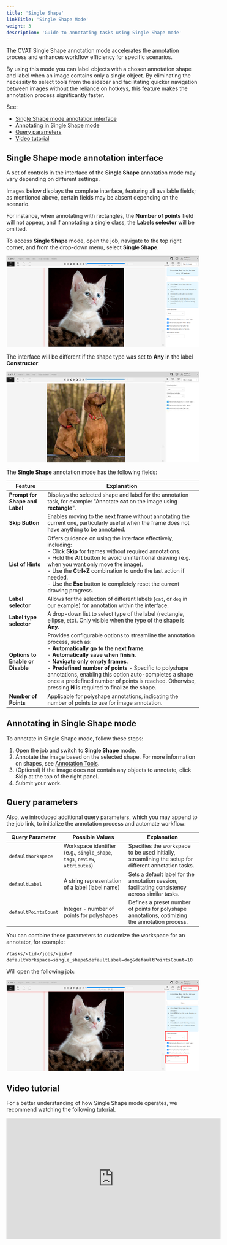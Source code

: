 ```yaml
---
title: 'Single Shape'
linkTitle: 'Single Shape Mode'
weight: 3
description: 'Guide to annotating tasks using Single Shape mode'
---
```


The CVAT Single Shape annotation mode accelerates the annotation process and enhances
workflow efficiency for specific scenarios.

By using this mode you can label objects with a chosen annotation shape and label when an image
contains only a single object. By eliminating the necessity to select tools from the sidebar
and facilitating quicker navigation between images without
the reliance on hotkeys, this feature makes the annotation process significantly faster.

See:

- [Single Shape mode annotation interface](#single-shape-mode-annotation-interface)
- [Annotating in Single Shape mode](#annotating-in-single-shape-mode)
- [Query parameters](#query-parameters)
- [Video tutorial](#video-tutorial)

## Single Shape mode annotation interface

A set of controls in the interface of the **Single Shape** annotation mode may vary depending on different settings.

Images below displays the complete interface, featuring all available fields;
as mentioned above, certain fields may be absent depending on the scenario.

For instance, when annotating
with rectangles, the **Number of points** field will not appear, and if annotating a single class,
the **Labels selector** will be omitted.

To access **Single Shape** mode, open the job, navigate to the
top right corner, and from the drop-down menu, select **Single Shape**.

![Single Shape Annotation Mode Interface](/images/single-shape-interface.png)

The interface will be different if the shape type was set to **Any** in the label **Constructor**:

![Single Shape Annotation Mode Interface](/images/single-shape-label-any.jpg)

The **Single Shape** annotation mode has the following fields:

<!--lint disable maximum-line-length-->

| Feature                          | Explanation                                                                                                                                                                                                                                                                                                                                                                                                                                       |
| -------------------------------- | ------------------------------------------------------------------------------------------------------------------------------------------------------------------------------------------------------------------------------------------------------------------------------------------------------------------------------------------------------------------------------------------------------------------------------------------------- |
| **Prompt for Shape and Label**   | Displays the selected shape and label for the annotation task, for example: "Annotate **cat** on the image using **rectangle**".                                                                                                                                                                                                                                                                                                                  |
| **Skip Button**                  | Enables moving to the next frame without annotating the current one, particularly useful when the frame does not have anything to be annotated.                                                                                                                                                                                                                                                                                                   |
| **List of Hints**                | Offers guidance on using the interface effectively, including: <br> - Click **Skip** for frames without required annotations. <br> - Hold the **Alt** button to avoid unintentional drawing (e.g. when you want only move the image). <br> - Use the **Ctrl+Z** combination to undo the last action if needed. <br> - Use the **Esc** button to completely reset the current drawing progress.                                                |
| **Label selector**               | Allows for the selection of different labels (`cat`, or `dog` in our example) for annotation within the interface.                                                                                                                                                                                                                                                                                                                                |
| **Label type selector**          | A drop-down list to select type of the label (rectangle, ellipse, etc). Only visible when the type of the shape is **Any**.                                                                                                                                                                                                                                                                                                                       |
| **Options to Enable or Disable** | Provides configurable options to streamline the annotation process, such as: <br> - **Automatically go to the next frame**. <br> - **Automatically save when finish**. <br> - **Navigate only empty frames**. <br> - **Predefined number of points** - Specific to polyshape annotations, enabling this option auto-completes a shape once a predefined number of points is reached. Otherwise, pressing **N** is required to finalize the shape. |
| **Number of Points**             | Applicable for polyshape annotations, indicating the number of points to use for image annotation.                                                                                                                                                                                                                                                                                                                                                |

<!--lint enable maximum-line-length-->

## Annotating in Single Shape mode

To annotate in Single Shape mode, follow these steps:

1. Open the job and switch to **Single Shape** mode.
2. Annotate the image based on the selected shape.
   For more information on shapes, see [Annotation Tools](http://localhost:1313/docs/getting_started/overview/#annotation-tools).
3. (Optional) If the image does not contain any objects to annotate,
   click **Skip** at the top of the right panel.
4. Submit your work.

## Query parameters

Also, we introduced additional query parameters, which you may append to
the job link, to initialize the annotation process and automate workflow:

<!--lint disable maximum-line-length-->

| Query Parameter      | Possible Values                                                             | Explanation                                                                                          |
| -------------------- | --------------------------------------------------------------------------- | ---------------------------------------------------------------------------------------------------- |
| `defaultWorkspace`   | Workspace identifier (e.g., `single_shape`, `tags`, `review`, `attributes`) | Specifies the workspace to be used initially, streamlining the setup for different annotation tasks. |
| `defaultLabel`       | A string representation of a label (label name)                             | Sets a default label for the annotation session, facilitating consistency across similar tasks.      |
| `defaultPointsCount` | Integer - number of points for polyshapes                                   | Defines a preset number of points for polyshape annotations, optimizing the annotation process.      |

<!--lint enable maximum-line-length-->

You can combine these parameters to customize the workspace for an annotator, for example:

```
/tasks/<tid>/jobs/<jid>?defaultWorkspace=single_shape&defaultLabel=dog&defaultPointsCount=10
```

Will open the following job:

![Query Example](/images/query-example.png)

## Video tutorial

For a better understanding of how Single Shape mode operates,
we recommend watching the following tutorial.

<!--lint disable maximum-line-length-->

<iframe width="560" height="315" src="https://www.youtube.com/embed/u17OXSD7Y4U?si=4z-f52lbxe0CpZEg" title="YouTube video player" frameborder="0" allow="accelerometer; autoplay; clipboard-write; encrypted-media; gyroscope; picture-in-picture; web-share" referrerpolicy="strict-origin-when-cross-origin" allowfullscreen></iframe>

<!--lint enable maximum-line-length-->
